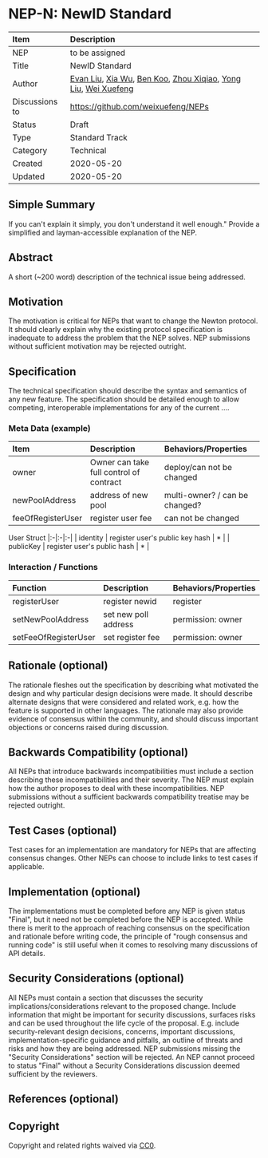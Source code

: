# NEP-N: NewID Standard

| Item | Description |
|:-|:-|
| NEP | to be assigned |
| Title | NewID Standard |
| Author | [Evan Liu](mailto:evanliuchina@gmail.com), [Xia Wu](https://github.com/xiawu), [Ben Koo](koo0905@gmail.com), [Zhou Xiqiao](https://github.com/zhouxiqiao), [Yong Liu](mailto:liuyong5653@163.com), [Wei Xuefeng](https://github.com/weixuefeng) |
| Discussions to | https://github.com/weixuefeng/NEPs |
| Status | Draft |
| Type | Standard Track |
| Category | Technical |
| Created | 2020-05-20 |
| Updated | 2020-05-20 |


## Simple Summary

If you can't explain it simply, you don't understand it well enough." Provide a simplified and layman-accessible explanation of the NEP.

## Abstract

A short (~200 word) description of the technical issue being addressed.

## Motivation

The motivation is critical for NEPs that want to change the Newton protocol. It should clearly explain why the existing protocol specification is inadequate to address the problem that the NEP solves. NEP submissions without sufficient motivation may be rejected outright.

## Specification

The technical specification should describe the syntax and semantics of any new feature. The specification should be detailed enough to allow competing, interoperable implementations for any of the current ....

### Meta Data (example)

| Item | Description | Behaviors/Properties |
|:-|:-|:-|
| owner | Owner can take full control of contract | deploy/can not be changed |
| newPoolAddress | address of new pool | multi-owner? / can be changed? |
| feeOfRegisterUser | register user fee | can not be changed |

User Struct
|:-|:-|:-|
| identity | register user's public key hash | * |
| publicKey | register user's public hash | * |


### Interaction / Functions

| Function | Description | Behaviors/Properties |
|:-|:-|:-|
| registerUser | register newid | register |
| setNewPoolAddress | set new poll address | permission: owner |
| setFeeOfRegisterUser | set register fee | permission: owner |


## Rationale (optional)

The rationale fleshes out the specification by describing what motivated the design and why particular design decisions were made. It should describe alternate designs that were considered and related work, e.g. how the feature is supported in other languages. The rationale may also provide evidence of consensus within the community, and should discuss important objections or concerns raised during discussion.

## Backwards Compatibility (optional)

All NEPs that introduce backwards incompatibilities must include a section describing these incompatibilities and their severity. The NEP must explain how the author proposes to deal with these incompatibilities. NEP submissions without a sufficient backwards compatibility treatise may be rejected outright.

## Test Cases (optional)

Test cases for an implementation are mandatory for NEPs that are affecting consensus changes. Other NEPs can choose to include links to test cases if applicable.

## Implementation (optional)

The implementations must be completed before any NEP is given status "Final", but it need not be completed before the NEP is accepted. While there is merit to the approach of reaching consensus on the specification and rationale before writing code, the principle of "rough consensus and running code" is still useful when it comes to resolving many discussions of API details.

## Security Considerations (optional)

All NEPs must contain a section that discusses the security implications/considerations relevant to the proposed change. Include information that might be important for security discussions, surfaces risks and can be used throughout the life cycle of the proposal. E.g. include security-relevant design decisions, concerns, important discussions, implementation-specific guidance and pitfalls, an outline of threats and risks and how they are being addressed. NEP submissions missing the "Security Considerations" section will be rejected. An NEP cannot proceed to status "Final" without a Security Considerations discussion deemed sufficient by the reviewers.

## References (optional)

## Copyright
Copyright and related rights waived via [CC0](https://creativecommons.org/publicdomain/zero/1.0/).
